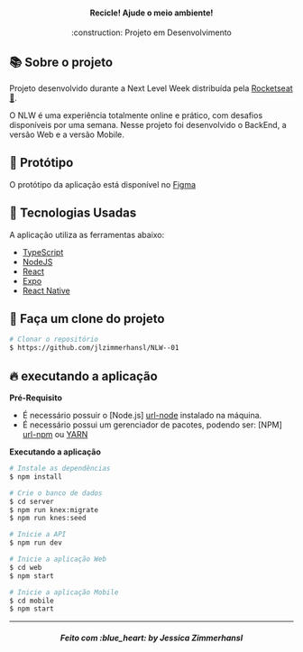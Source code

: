 <h4 align="center">
    <img alt="" src="https://user-images.githubusercontent.com/23032478/84211921-5efeba80-aa71-11ea-9f79-80936787c8e5.png">
    <br />
    Recicle! Ajude o meio ambiente!
    <br />
</h4>

<p align="center">
    :construction: Projeto em Desenvolvimento

  </a>

</p>

## :books: Sobre o projeto

Projeto desenvolvido durante a Next Level Week distribuída pela [Rocketseat :rocket:][url-rockeseat].

O NLW é uma experiência totalmente online e prático, com desafios disponíveis por uma semana. Nesse projeto foi desenvolvido o BackEnd, a versão Web e a versão Mobile.

## :art: Protótipo

O protótipo da aplicação está disponível no [Figma][url-Figma]

## :rocket: Tecnologias Usadas

A aplicação utiliza as ferramentas abaixo:
* [TypeScript][url-ts]
* [NodeJS][url-node]
* [React][url-react]
* [Expo][url-expo]
* [React Native][url-react-native]

## :open_file_folder: Faça um clone do projeto

```bash
# Clonar o repositório
$ https://github.com/jlzimmerhansl/NLW--01
```

## :fire: executando a aplicação

**Pré-Requisito**
* É necessário possuir o [Node.js] [url-node] instalado na máquina.
* É necessário possui um gerenciador de pacotes, podendo ser: [NPM] [url-npm] ou [YARN][url-yarn]

**Executando a aplicação**
```bash
# Instale as dependências
$ npm install

# Crie o banco de dados
$ cd server
$ npm run knex:migrate
$ npm run knes:seed

# Inicie a API
$ npm run dev

# Inicie a aplicação Web
$ cd web
$ npm start

# Inicie a aplicação Mobile
$ cd mobile
$ npm start

```

<hr />

<h5 align="center">
    Feito com :blue_heart: by Jessica Zimmerhansl

</h5>

[url-Figma]: https://www.figma.com/file/1SxgOMojOB2zYT0Mdk28lB/Ecoleta?node-id=0%3A1
[url-rockeseat]: https://rocketseat.com.br/
[url-ts]: https://www.typescriptlang.org/
[url-node]: https://nodejs.org/pt-br/
[url-react]: https://reactjs.org/
[url-react-native]: https://reactnative.dev/
[url-expo]: https://expo.io/
[url-npm]: https://www.npmjs.com/
[url-yarn]: https://yarnpkg.com/
[url-git]: https://github.com/jlzimmerhansl
